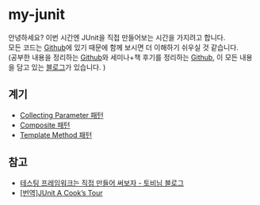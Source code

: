 # my-junit

안녕하세요? 이번 시간엔 JUnit을 직접 만들어보는 시간을 가지려고 합니다.  
모든 코드는 [Github](https://github.com/jojoldu/blog-code/tree/master/my-junit)에 있기 때문에 함께 보시면 더 이해하기 쉬우실 것 같습니다.  
(공부한 내용을 정리하는 [Github](https://github.com/jojoldu/blog-code)와 세미나+책 후기를 정리하는 [Github](https://github.com/jojoldu/review), 이 모든 내용을 담고 있는 [블로그](http://jojoldu.tistory.com/)가 있습니다. )<br/>
 

## 계기

* [Collecting Parameter 패턴](http://www.javajigi.net/display/SWD/Move+Accumulation+to+Collecting+Parameter)
* [Composite 패턴](https://ko.wikipedia.org/wiki/%EC%BB%B4%ED%8F%AC%EC%A7%80%ED%8A%B8_%ED%8C%A8%ED%84%B4)
* [Template Method 패턴](http://jdm.kr/blog/116)

## 참고

* [테스팅 프레임워크는 직접 만들어 써보자 - 토비님 블로그](http://toby.epril.com/?p=424)
* [[번역]JUnit A Cook’s Tour](https://bluepoet.me/2016/12/03/%EB%B2%88%EC%97%ADjunit-a-cooks-tour/)
